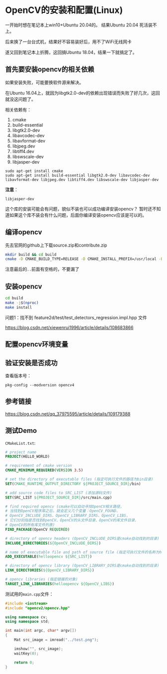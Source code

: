 # OpenCV的安装和配置(Linux)

一开始时想在笔记本上win10+Ubuntu 20.04的。
结果Ubuntu 20.04 死活装不上。

后来换了一台台式机，结果好不容易装好后，用不了WiFi无线网卡

遂又回到笔记本上折腾，这回搞Ubuntu 18.04，结果一下就搞定了。

## 首先要安装opencv的相关依赖

如果安装失败，可能要换软件源来解决。

在Ubuntu 16.04上，就因为libgtk2.0-dev的依赖出现错误而失败了好几次，这回就没这问题了。

相关依赖有：
1. cmake
2. build-essential
3. libgtk2.0-dev 
4. libavcodec-dev 
5. libavformat-dev 
6. libjpeg.dev 
7. libtiff4.dev 
8. libswscale-dev 
9. libjasper-dev

```
sudo apt-get install cmake
sudo apt-get install build-essential libgtk2.0-dev libavcodec-dev libavformat-dev libjpeg.dev libtiff4.dev libswscale-dev libjasper-dev
```

**注意**：
```
libjasper-dev
```
这个库的安装可能会有问题，貌似不装也可以成功编译安装opencv？
暂时还不知道如果这个库不装会有什么问题，后面你编译安装opencv应该是可以的。

## 编译opencv

先去官网的github上下载source.zip和contribute.zip

```bash
mkdir build && cd build
cmake -D CMAKE_BUILD_TYPE=RELEASE -D CMAKE_INSTALL_PREFIX=/usr/local -D WITH_GTK=ON -D OPENCV_GENERATE_PKGCONFIG=YES -D OPENCV_EXTRA_MODULES_PATH=/home/hrl/opencv-4.4.0/opencv_contrib-4.4.0/modules ..
```

注意最后的```..```前面有空格的，不要漏了

## 安装opencv

```bash
cd build
make -j$(nproc)
make install
```

问题1：找不到 feature2d/test/test_detectors_regression.impl.hpp 文件

https://blog.csdn.net/xiewenrui1996/article/details/108683866

## 配置opencv环境变量

## 验证安装是否成功

查看版本号：
```
pkg-config --modversion opencv4
```

## 参考链接

https://blog.csdn.net/qq_37975595/article/details/109179388

## 测试Demo

`CMakeList.txt`:

```cmake
# project name
PROJECT(HELLO_WORLD)

# requirement of cmake version
CMAKE_MINIMUM_REQUIRED(VERSION 3.5)

# set the directory of executable files (指定可执行文件的路径为bin目录)
SET(CMAKE_RUNTIME_OUTPUT_DIRECTORY ${PROJECT_SOURCE_DIR}/bin)

# add source code files to SRC_LIST (添加源码文件)
SET(SRC_LIST ${PROJECT_SOURCE_DIR}/src/main.cpp)

# find required opencv (cmake可以自动寻找OpenCV相关路径，
# 当找到OpenCV程序库之后，就会定义几个变量：OpenCV_FOUND、
# OpenCV_INCLUDE_DIRS、OpenCV_LIBRARY_DIRS、OpenCV_LIBS，
# 它们分别指是否找到OpenCV、OpenCV的头文件目录、OpenCV的库文件目录、
# OpenCV的所有库文件列表)
FIND_PACKAGE(OpenCV REQUIRED)

# directory of opencv headers (OpenCV_INCLUDE_DIRS是cmake自动找到的目录)
INCLUDE_DIRECTORIES(${OpenCV_INCLUDE_DIRS})

# name of executable file and path of source file (指定可执行文件的名称为helloopencv以及源码文件)
ADD_EXECUTABLE(helloopencv ${SRC_LIST})

# directory of opencv library (OpenCV_LIBRARY_DIRS是cmake自动找到的目录)
LINK_DIRECTORIES(${OpenCV_LIBRARY_DIRS})

# opencv libraries (指定链接的对象)
TARGET_LINK_LIBRARIES(helloopencv ${OpenCV_LIBS})
```

测试用的`main.cpp`文件：

```cpp
#include <iostream>
#include "opencv2/opencv.hpp"

using namespace cv;
using namespace std;

int main(int argc, char* argv[])
{
	Mat src_image = imread("../test.png");

	imshow("", src_image);
	waitKey(0);

	return 0;
}
```
